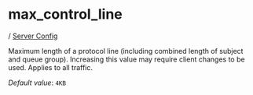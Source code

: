 # max_control_line

/ [Server Config](../README.md) 

Maximum length of a protocol line (including combined length of subject and queue group). Increasing this value may require client changes to be used. Applies to all traffic.

*Default value*: `4KB`
